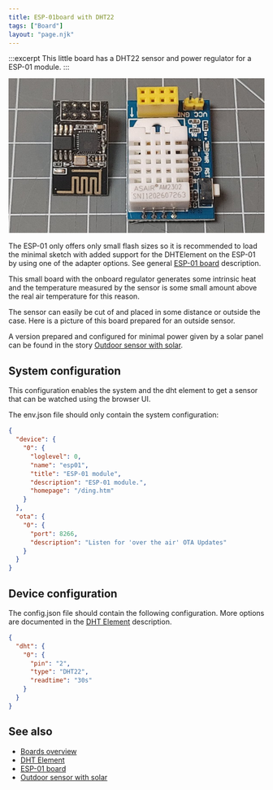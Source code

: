 ```yaml
---
title: ESP-01board with DHT22
tags: ["Board"]
layout: "page.njk"
---
```


:::excerpt
This little board has a DHT22 sensor and power regulator for a ESP-01 module.
:::


![ESP-01 base board with DHT22](/boards/esp8266/esp01-dht.jpg)

The ESP-01 only offers only small flash sizes so it is recommended to load the minimal sketch with added support for the DHTElement on the ESP-01 by using one of the adapter options.
See general [ESP-01 board](/boards/esp8266/esp01.md) description.

This small board with the onboard regulator generates some intrinsic heat
and the temperature measured by the sensor is some small amount above the real air temperature for this reason.

The sensor can easily be cut of and placed in some distance or outside the case. Here is a picture of this board prepared for an outside sensor.

A version prepared and configured for minimal power given by a solar panel can be found in the story [Outdoor sensor with solar](/stories/story-outdoorsensorsolar.md).


## System configuration

This configuration enables the system and the dht element to get a sensor that can be watched using the browser UI.

The env.json file should only contain the system configuration:

``` json
{
  "device": {
    "0": {
      "loglevel": 0,
      "name": "esp01",
      "title": "ESP-01 module",
      "description": "ESP-01 module.",
      "homepage": "/ding.htm"
    }
  },
  "ota": {
    "0": {
      "port": 8266,
      "description": "Listen for 'over the air' OTA Updates"
    }
  }
}
```


## Device configuration

The config.json file should contain the following configuration. More options are documented in the [DHT Element](/elements/dht.md) description.

``` json
{
  "dht": {
    "0": {
      "pin": "2",
      "type": "DHT22",
      "readtime": "30s"
    }
  }
}
```

## See also

* [Boards overview](/boards/index.md)
* [DHT Element](/elements/dht.md)
* [ESP-01 board](/boards/esp8266/esp01.md)
* [Outdoor sensor with solar](/stories/story-outdoorsensorsolar.md)

